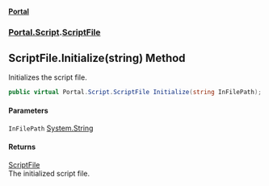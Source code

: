 #### [Portal](index.md 'index')
### [Portal.Script](Portal.Script.md 'Portal.Script').[ScriptFile](ScriptFile.md 'Portal.Script.ScriptFile')

## ScriptFile.Initialize(string) Method

Initializes the script file.

```csharp
public virtual Portal.Script.ScriptFile Initialize(string InFilePath);
```
#### Parameters

<a name='Portal.Script.ScriptFile.Initialize(string).InFilePath'></a>

`InFilePath` [System.String](https://docs.microsoft.com/en-us/dotnet/api/System.String 'System.String')

#### Returns
[ScriptFile](ScriptFile.md 'Portal.Script.ScriptFile')  
The initialized script file.